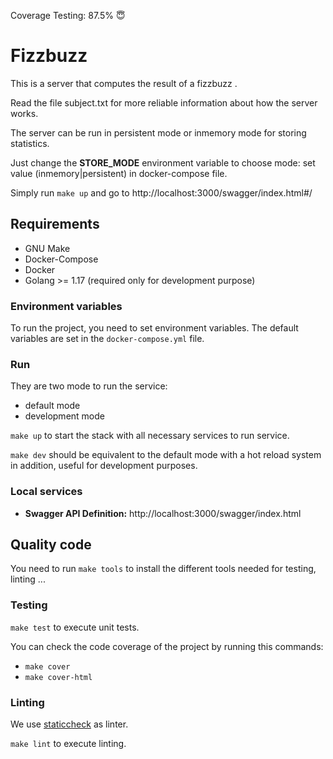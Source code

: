 
Coverage Testing: 87.5% :innocent:


# Fizzbuzz

This is a server that computes the result of a fizzbuzz .

Read the file subject.txt for more reliable information about how the server works.

The server can be run in persistent mode or inmemory mode for storing statistics.

Just change the **STORE_MODE** environment variable to choose mode: set value (inmemory|persistent) in docker-compose file.

Simply run `make up` and go to http://localhost:3000/swagger/index.html#/

## Requirements

- GNU Make
- Docker-Compose
- Docker
- Golang >= 1.17 (required only for development purpose)

### Environment variables

To run the project, you need to set environment variables. The default variables are set in the `docker-compose.yml` file.

### Run

They are two mode to run the service:

- default mode
- development mode

`make up` to start the stack with all necessary services to run service.

`make dev` should be equivalent to the default mode with a hot reload system in addition, useful for development purposes.

### Local services

- **Swagger API Definition:**  http://localhost:3000/swagger/index.html

## Quality code

You need to run `make tools` to install the different tools needed for testing, linting ...

### Testing

`make test` to execute unit tests.

You can check the code coverage of the project by running this commands:

- `make cover`
- `make cover-html`

### Linting

We use [staticcheck](https://staticcheck.io/) as linter.

`make lint` to execute linting.
